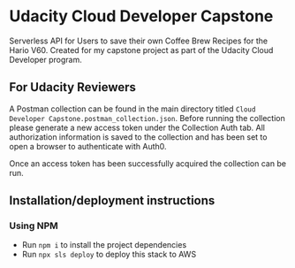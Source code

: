 # Udacity Cloud Developer Capstone

Serverless API for Users to save their own Coffee Brew Recipes for the Hario V60. Created for my capstone project as part of the Udacity Cloud Developer program.

## For Udacity Reviewers

A Postman collection can be found in the main directory titled `Cloud Developer Capstone.postman_collection.json`. Before running the collection please generate a new access token under the Collection Auth tab. All authorization information is saved to the collection and has been set to open a browser to authenticate with Auth0.

Once an access token has been successfully acquired the collection can be run.

## Installation/deployment instructions

### Using NPM

- Run `npm i` to install the project dependencies
- Run `npx sls deploy` to deploy this stack to AWS